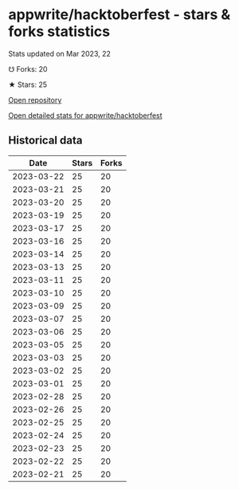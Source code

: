 # appwrite/hacktoberfest - stars & forks statistics

Stats updated on Mar 2023, 22

☋ Forks: 20

★ Stars: 25

[Open repository](https://github.com/appwrite/hacktoberfest)

[Open detailed stats for appwrite/hacktoberfest](https://reviewgithub.com/rep/appwrite/hacktoberfest)

## Historical data
| Date | Stars | Forks |
|------|-------|-------|
| 2023-03-22 | 25 | 20 | 
| 2023-03-21 | 25 | 20 | 
| 2023-03-20 | 25 | 20 | 
| 2023-03-19 | 25 | 20 | 
| 2023-03-17 | 25 | 20 | 
| 2023-03-16 | 25 | 20 | 
| 2023-03-14 | 25 | 20 | 
| 2023-03-13 | 25 | 20 | 
| 2023-03-11 | 25 | 20 | 
| 2023-03-10 | 25 | 20 | 
| 2023-03-09 | 25 | 20 | 
| 2023-03-07 | 25 | 20 | 
| 2023-03-06 | 25 | 20 | 
| 2023-03-05 | 25 | 20 | 
| 2023-03-03 | 25 | 20 | 
| 2023-03-02 | 25 | 20 | 
| 2023-03-01 | 25 | 20 | 
| 2023-02-28 | 25 | 20 | 
| 2023-02-26 | 25 | 20 | 
| 2023-02-25 | 25 | 20 | 
| 2023-02-24 | 25 | 20 | 
| 2023-02-23 | 25 | 20 | 
| 2023-02-22 | 25 | 20 | 
| 2023-02-21 | 25 | 20 | 

